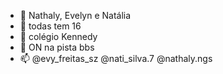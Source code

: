 - 👋 Nathaly, Evelyn e Natália
- 👀 todas tem 16
- 🌱 colégio Kennedy
- 💞️ ON na pista bbs
- 📫 @evy_freitas_sz @nati_silva.7 @nathaly.ngs

<!---
winks, helo kitty, barbi buterfly e a princesa péria
--->
